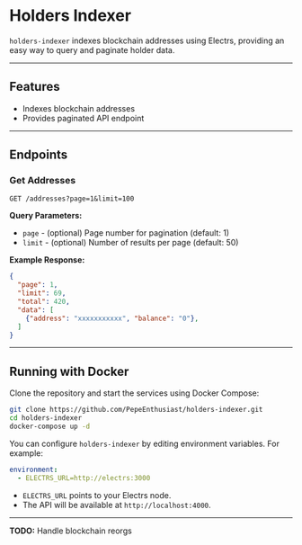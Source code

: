 # Holders Indexer

`holders-indexer` indexes blockchain addresses using Electrs, providing an easy way to query and paginate holder data.

---

## Features

* Indexes blockchain addresses
* Provides paginated API endpoint

---

## Endpoints

### Get Addresses

```http
GET /addresses?page=1&limit=100
```

**Query Parameters:**

* `page` - (optional) Page number for pagination (default: 1)
* `limit` - (optional) Number of results per page (default: 50)

**Example Response:**

```json
{
  "page": 1,
  "limit": 69,
  "total": 420,
  "data": [
    {"address": "xxxxxxxxxxx", "balance": "0"},
  ]
}
```

---

## Running with Docker

Clone the repository and start the services using Docker Compose:

```bash
git clone https://github.com/PepeEnthusiast/holders-indexer.git
cd holders-indexer
docker-compose up -d
```

You can configure `holders-indexer` by editing environment variables. For example:

```yaml
environment:
  - ELECTRS_URL=http://electrs:3000
```

* `ELECTRS_URL` points to your Electrs node.
* The API will be available at `http://localhost:4000`.

---

**TODO:** Handle blockchain reorgs